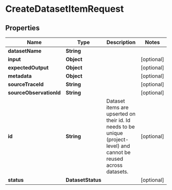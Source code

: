 

# CreateDatasetItemRequest


## Properties

| Name | Type | Description | Notes |
|------------ | ------------- | ------------- | -------------|
|**datasetName** | **String** |  |  |
|**input** | **Object** |  |  [optional] |
|**expectedOutput** | **Object** |  |  [optional] |
|**metadata** | **Object** |  |  [optional] |
|**sourceTraceId** | **String** |  |  [optional] |
|**sourceObservationId** | **String** |  |  [optional] |
|**id** | **String** | Dataset items are upserted on their id. Id needs to be unique (project-level) and cannot be reused across datasets. |  [optional] |
|**status** | **DatasetStatus** |  |  [optional] |



